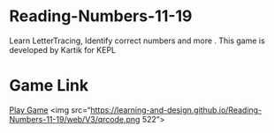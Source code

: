 # Reading-Numbers-11-19
 Learn LetterTracing, Identify correct numbers and more . This game is developed by Kartik for KEPL
# Game Link
[Play Game](https://learning-and-design.github.io/Reading-Numbers-11-19/web/V3)
<img src=“https://learning-and-design.github.io/Reading-Numbers-11-19/web/V3/qrcode.png 522”>